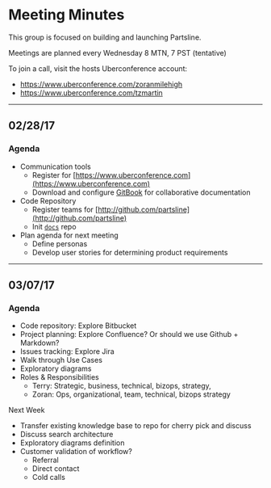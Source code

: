 # Meeting Minutes

This group is focused on building and launching Partsline.

Meetings are planned every Wednesday 8 MTN, 7 PST \(tentative\)

To join a call, visit the hosts Uberconference account: 

* https://www.uberconference.com/zoranmilehigh
* https://www.uberconference.com/tzmartin

---

## 02/28/17

### Agenda 

* Communication tools
  * Register for [https://www.uberconference.com](https://www.uberconference.com)
  * Download and configure [GitBook](https://www.gitbook.com) for collaborative documentation
* Code Repository
  * Register teams for [http://github.com/partsline](http://github.com/partsline)
  * Init [`docs`](http://github.com/partsline/docs) repo
* Plan agenda for next meeting
  * Define personas
  * Develop user stories for determining product requirements

---

## 03/07/17

### Agenda

* Code repository: Explore Bitbucket
* Project planning: Explore Confluence? Or should we use Github + Markdown?
* Issues tracking: Explore Jira
* Walk through Use Cases
* Exploratory diagrams
* Roles & Responsibilities
	* Terry: Strategic, business, technical, bizops, strategy, 
	* Zoran: Ops, organizational, team, technical, bizops strategy

Next Week

* Transfer existing knowledge base to repo for cherry pick and discuss
* Discuss search architecture 
* Exploratory diagrams definition
* Customer validation of workflow?
	* Referral
	* Direct contact
	* Cold calls